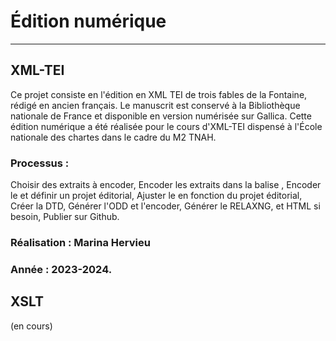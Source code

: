 # Édition numérique
---

## XML-TEI 
Ce projet consiste en l'édition en XML TEI de trois fables de la Fontaine, rédigé en ancien français. Le manuscrit est conservé à la Bibliothèque nationale de France et disponible en version numérisée sur Gallica. Cette édition numérique a été réalisée pour le cours d'XML-TEI dispensé à l'École nationale des chartes dans le cadre du M2 TNAH.

### Processus : 
Choisir des extraits à encoder,
Encoder les extraits dans la balise *<text>*,
Encoder le *<teiHeader>* et définir un projet éditorial,
Ajuster le *<text>* en fonction du projet éditorial,
Créer la DTD,
Générer l'ODD et l'encoder,
Générer le RELAXNG, et HTML si besoin,
Publier sur Github.

### Réalisation : Marina Hervieu 

### Année : 2023-2024.

## XSLT 
(en cours)

